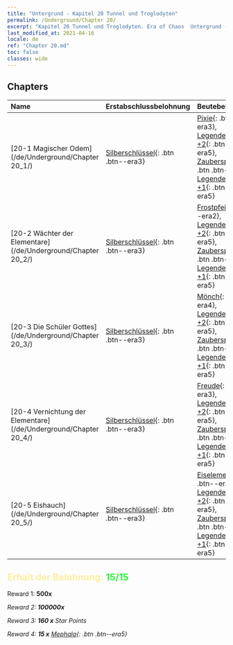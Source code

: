 ```yaml
---
title: "Untergrund - Kapitel 20 Tunnel und Troglodyten"
permalink: /Underground/Chapter 20/
excerpt: "Kapitel 20 Tunnel und Troglodyten. Era of Chaos  Untergrund - Kapitel 20. Tunnel und Troglodyten"
last_modified_at: 2021-04-16
locale: de
ref: "Chapter 20.md"
toc: false
classes: wide
---
```


## Chapters

  | Name |  Erstabschlussbelohnung | Beutebelohnung |
  |:------------|:------------|:------------| 
  | [20-1 Magischer Odem](/de/Underground/Chapter 20_1/) | [Silberschlüssel](/de/Items/con_693/){: .btn .btn--era3} | [Pixie](/de/Items/unt_262/){: .btn .btn--era3}, [Legendenzertifikat +2](/de/Items/mat_81/){: .btn .btn--era5}, [Zauberspruchrollen](/de/Items/con_694/){: .btn .btn--era3}, [Legendenzertifikat +1](/de/Items/mat_74/){: .btn .btn--era5} |
  | [20-2 Wächter der Elementare](/de/Underground/Chapter 20_2/) | [Silberschlüssel](/de/Items/con_693/){: .btn .btn--era3} | [Frostpfeil](/de/Items/her_431/){: .btn .btn--era2}, [Legendenzertifikat +2](/de/Items/mat_81/){: .btn .btn--era5}, [Zauberspruchrollen](/de/Items/con_694/){: .btn .btn--era3}, [Legendenzertifikat +1](/de/Items/mat_74/){: .btn .btn--era5} |
  | [20-3 Die Schüler Gottes](/de/Underground/Chapter 20_3/) | [Silberschlüssel](/de/Items/con_693/){: .btn .btn--era3} | [Mönch](/de/Items/unt_194/){: .btn .btn--era4}, [Legendenzertifikat +2](/de/Items/mat_81/){: .btn .btn--era5}, [Zauberspruchrollen](/de/Items/con_694/){: .btn .btn--era3}, [Legendenzertifikat +1](/de/Items/mat_74/){: .btn .btn--era5} |
  | [20-4 Vernichtung der Elementare](/de/Underground/Chapter 20_4/) | [Silberschlüssel](/de/Items/con_693/){: .btn .btn--era3} | [Freude](/de/Items/her_424/){: .btn .btn--era3}, [Legendenzertifikat +2](/de/Items/mat_81/){: .btn .btn--era5}, [Zauberspruchrollen](/de/Items/con_694/){: .btn .btn--era3}, [Legendenzertifikat +1](/de/Items/mat_74/){: .btn .btn--era5} |
  | [20-5 Eishauch](/de/Underground/Chapter 20_5/) | [Silberschlüssel](/de/Items/con_693/){: .btn .btn--era3} | [Eiselementar](/de/Items/unt_264/){: .btn .btn--era4}, [Legendenzertifikat +2](/de/Items/mat_81/){: .btn .btn--era5}, [Zauberspruchrollen](/de/Items/con_694/){: .btn .btn--era3}, [Legendenzertifikat +1](/de/Items/mat_74/){: .btn .btn--era5} |


## <span style="color: #ffeea0">Erhalt der Belohnung: </span><span style="color: #27f73a">15/15</span>

 Reward 1:  **500x** <i class="fas fa-gem"/>

 Reward 2:  **100000x** <i class="fas fa-coins"/>

 Reward 3: **160 x** Star Points

 Reward 4: **15 x** [Mephala](/de/Items/her_367/){: .btn .btn--era5}

